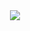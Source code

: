 <div align="center">
  <img align="center" src="https://github-readme-stats.vercel.app/api/top-langs/?username=pavelixo&bg_color=0000&title_color=4493f8&text_color=4493f8&border_color=0000&hide_progress=true&langs_count=1020&layout=compact" />
</div>

